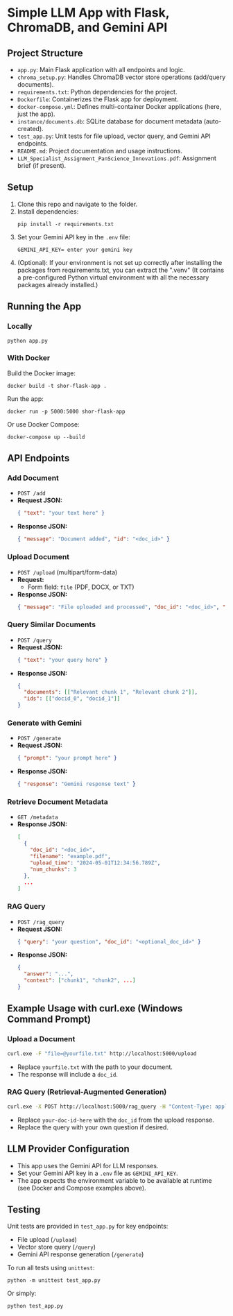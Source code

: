 # Simple LLM App with Flask, ChromaDB, and Gemini API

## Project Structure

- `app.py`: Main Flask application with all endpoints and logic.
- `chroma_setup.py`: Handles ChromaDB vector store operations (add/query documents).
- `requirements.txt`: Python dependencies for the project.
- `Dockerfile`: Containerizes the Flask app for deployment.
- `docker-compose.yml`: Defines multi-container Docker applications (here, just the app).
- `instance/documents.db`: SQLite database for document metadata (auto-created).
- `test_app.py`: Unit tests for file upload, vector query, and Gemini API endpoints.
- `README.md`: Project documentation and usage instructions.
- `LLM_Specialist_Assignment_PanScience_Innovations.pdf`: Assignment brief (if present).

## Setup

1. Clone this repo and navigate to the folder.
2. Install dependencies:
   ```
   pip install -r requirements.txt
   ```
3. Set your Gemini API key in the `.env` file:
   ```
   GEMINI_API_KEY= enter your gemini key
   ```
4. (Optional): If your environment is not set up correctly after installing the packages from requirements.txt, you can extract the ".venv" (It contains a pre-configured Python virtual environment with all the necessary packages already installed.)

## Running the App

### Locally
```
python app.py
```

### With Docker
Build the Docker image:
```
docker build -t shor-flask-app .
```
Run the app:
```
docker run -p 5000:5000 shor-flask-app
```
Or use Docker Compose:
```
docker-compose up --build
```

## API Endpoints

### Add Document
- `POST /add`
- **Request JSON:**
  ```json
  { "text": "your text here" }
  ```
- **Response JSON:**
  ```json
  { "message": "Document added", "id": "<doc_id>" }
  ```

### Upload Document
- `POST /upload` (multipart/form-data)
- **Request:**
  - Form field: `file` (PDF, DOCX, or TXT)
- **Response JSON:**
  ```json
  { "message": "File uploaded and processed", "doc_id": "<doc_id>", "num_chunks": 3 }
  ```

### Query Similar Documents
- `POST /query`
- **Request JSON:**
  ```json
  { "text": "your query here" }
  ```
- **Response JSON:**
  ```json
  {
    "documents": [["Relevant chunk 1", "Relevant chunk 2"]],
    "ids": [["docid_0", "docid_1"]]
  }
  ```

### Generate with Gemini
- `POST /generate`
- **Request JSON:**
  ```json
  { "prompt": "your prompt here" }
  ```
- **Response JSON:**
  ```json
  { "response": "Gemini response text" }
  ```

### Retrieve Document Metadata
- `GET /metadata`
- **Response JSON:**
  ```json
  [
    {
      "doc_id": "<doc_id>",
      "filename": "example.pdf",
      "upload_time": "2024-05-01T12:34:56.789Z",
      "num_chunks": 3
    },
    ...
  ]
  ```

### RAG Query
- `POST /rag_query`
- **Request JSON:**
  ```json
  { "query": "your question", "doc_id": "<optional_doc_id>" }
  ```
- **Response JSON:**
  ```json
  {
    "answer": "...",
    "context": ["chunk1", "chunk2", ...]
  }
  ```

## Example Usage with curl.exe (Windows Command Prompt)

### Upload a Document
```sh
curl.exe -F "file=@yourfile.txt" http://localhost:5000/upload
```
- Replace `yourfile.txt` with the path to your document.
- The response will include a `doc_id`.

### RAG Query (Retrieval-Augmented Generation)
```sh
curl.exe -X POST http://localhost:5000/rag_query -H "Content-Type: application/json" -d "{\"query\": \"What is this document about?\", \"doc_id\": \"your-doc-id-here\"}"
```
- Replace `your-doc-id-here` with the `doc_id` from the upload response.
- Replace the query with your own question if desired.


## LLM Provider Configuration
- This app uses the Gemini API for LLM responses.
- Set your Gemini API key in a `.env` file as `GEMINI_API_KEY`.
- The app expects the environment variable to be available at runtime (see Docker and Compose examples above).

## Testing

Unit tests are provided in `test_app.py` for key endpoints:
- File upload (`/upload`)
- Vector store query (`/query`)
- Gemini API response generation (`/generate`)

To run all tests using `unittest`:
```
python -m unittest test_app.py
```
Or simply:
```
python test_app.py
```

